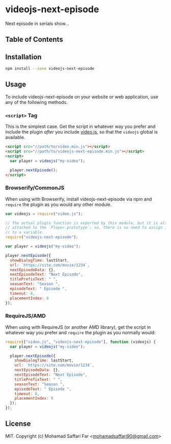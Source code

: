 # videojs-next-episode

Next episode in serials show...

## Table of Contents

<!-- START doctoc -->
<!-- END doctoc -->

## Installation

```sh
npm install --save videojs-next-episode
```

## Usage

To include videojs-next-episode on your website or web application, use any of the following methods.

### `<script>` Tag

This is the simplest case. Get the script in whatever way you prefer and include the plugin _after_ you include [video.js][videojs], so that the `videojs` global is available.

```html
<script src="//path/to/video.min.js"></script>
<script src="//path/to/videojs-next-episode.min.js"></script>
<script>
  var player = videojs("my-video");

  player.nextEpisode();
</script>
```

### Browserify/CommonJS

When using with Browserify, install videojs-next-episode via npm and `require` the plugin as you would any other module.

```js
var videojs = require("video.js");

// The actual plugin function is exported by this module, but it is also
// attached to the `Player.prototype`; so, there is no need to assign it
// to a variable.
require("videojs-next-episode");

var player = videojs("my-video");

player.nextEpisode({
  showDialogTime: lastStart,
  url: `https://site.com/movie/1234`,
  nextEpisodeData: {},
  nextEpisodeText: "Next Episode",
  titlePrefixText: " ",
  seasonText: "Season ",
  episodeText: " Episode ",
  timeout: 8,
  placementIndex: 9
});
```

### RequireJS/AMD

When using with RequireJS (or another AMD library), get the script in whatever way you prefer and `require` the plugin as you normally would:

```js
require(["video.js", "videojs-next-episode"], function (videojs) {
  var player = videojs("my-video");

  player.nextEpisode({
    showDialogTime: lastStart,
    url: `https://site.com/movie/1234`,
    nextEpisodeData: {},
    nextEpisodeText: "Next Episode",
    titlePrefixText: " ",
    seasonText: "Season ",
    episodeText: " Episode ",
    timeout: 8,
    placementIndex: 9
  });
});
```

## License

MIT. Copyright (c) Mohamad Saffari Far &lt;mohamadsaffari90@gmail.com&gt;

[videojs]: http://videojs.com/
